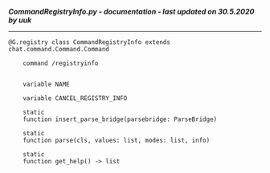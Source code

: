 ***CommandRegistryInfo.py - documentation - last updated on 30.5.2020 by uuk***
___

    @G.registry class CommandRegistryInfo extends chat.command.Command.Command
        
        command /registryinfo


        variable NAME

        variable CANCEL_REGISTRY_INFO

        static
        function insert_parse_bridge(parsebridge: ParseBridge)

        static
        function parse(cls, values: list, modes: list, info)

        static
        function get_help() -> list